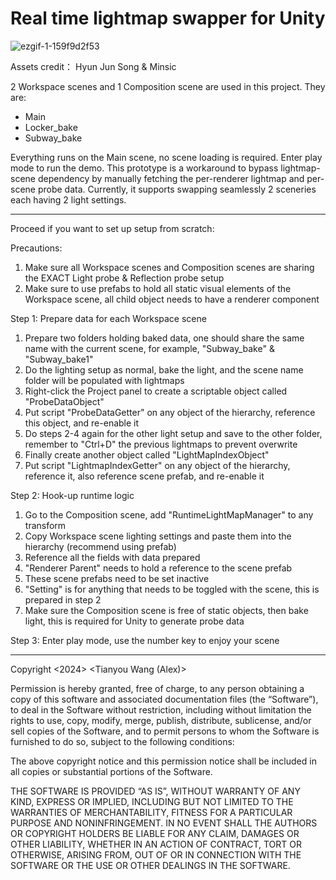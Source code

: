 # Real time lightmap swapper for Unity
![ezgif-1-159f9d2f53](https://github.com/user-attachments/assets/e90ef96a-30f9-41cf-9d99-5bde46abd85f)

Assets credit： Hyun Jun Song & Minsic 

2 Workspace scenes and 1 Composition scene are used in this project. They are:
- Main
- Locker_bake
- Subway_bake

Everything runs on the Main scene, no scene loading is required. Enter play mode to run the demo.
This prototype is a workaround to bypass lightmap-scene dependency by manually fetching the per-renderer lightmap and per-scene probe data.
Currently, it supports swapping seamlessly 2 sceneries each having 2 light settings.

---
Proceed if you want to set up  setup from scratch: 

Precautions:
1. Make sure all Workspace scenes and Composition scenes are sharing the EXACT Light probe & Reflection probe setup
2. Make sure to use prefabs to hold all static visual elements of the Workspace scene, all child object needs to have a renderer component


Step 1: Prepare data for each Workspace scene
1. Prepare two folders holding baked data, one should share the same name with the current scene, for example, "Subway_bake" & "Subway_bake1"
2. Do the lighting setup as normal, bake the light, and the scene name folder will be populated with lightmaps
3. Right-click the Project panel to create a scriptable object called "ProbeDataObject"
4. Put script "ProbeDataGetter" on any object of the hierarchy, reference this object, and re-enable it
5. Do steps 2-4 again for the other light setup and save to the other folder, remember to "Ctrl+D" the previous lightmaps to prevent overwrite
7. Finally create another object called "LightMapIndexObject"
8. Put script "LightmapIndexGetter" on any object of the hierarchy, reference it, also reference scene prefab, and re-enable it


Step 2: Hook-up runtime logic
1. Go to the Composition scene, add "RuntimeLightMapManager" to any transform
2. Copy Workspace scene lighting settings and paste them into the hierarchy (recommend using prefab)
3. Reference all the fields with data prepared
4. "Renderer Parent" needs to hold a reference to the scene prefab
5. These scene prefabs need to be set inactive
6. "Setting" is for anything that needs to be toggled with the scene, this is prepared in step 2
8. Make sure the Composition scene is free of static objects, then bake light, this is required for Unity to generate probe data


Step 3: Enter play mode, use the number key to enjoy your scene

---

Copyright <2024> <Tianyou Wang (Alex)>

Permission is hereby granted, free of charge, to any person obtaining a copy of this software and associated documentation files (the “Software”), to deal in the Software without restriction, including without limitation the rights to use, copy, modify, merge, publish, distribute, sublicense, and/or sell copies of the Software, and to permit persons to whom the Software is furnished to do so, subject to the following conditions:

The above copyright notice and this permission notice shall be included in all copies or substantial portions of the Software.

THE SOFTWARE IS PROVIDED “AS IS”, WITHOUT WARRANTY OF ANY KIND, EXPRESS OR IMPLIED, INCLUDING BUT NOT LIMITED TO THE WARRANTIES OF MERCHANTABILITY, FITNESS FOR A PARTICULAR PURPOSE AND NONINFRINGEMENT. IN NO EVENT SHALL THE AUTHORS OR COPYRIGHT HOLDERS BE LIABLE FOR ANY CLAIM, DAMAGES OR OTHER LIABILITY, WHETHER IN AN ACTION OF CONTRACT, TORT OR OTHERWISE, ARISING FROM, OUT OF OR IN CONNECTION WITH THE SOFTWARE OR THE USE OR OTHER DEALINGS IN THE SOFTWARE.


